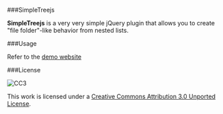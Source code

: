 ###SimpleTreejs

**SimpleTreejs** is a very very simple jQuery plugin that allows you to create "file folder"-like behavior from nested lists.

###Usage

Refer to the [demo website](http://ace-subido.github.io/SimpleTreejs/)

###License

![CC3](https://a248.e.akamai.net/camo.github.com/ea7febd364f01e7b3f46f6fb86712fe05925bfbf/687474703a2f2f692e6372656174697665636f6d6d6f6e732e6f72672f6c2f62792f332e302f38387833312e706e67)

This work is licensed under a [Creative Commons Attribution 3.0 Unported License](http://creativecommons.org/licenses/by/3.0/).
